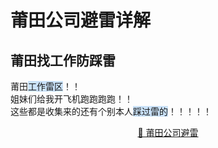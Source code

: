 # 莆田公司避雷详解
## 莆田找工作防踩雷

莆田<span style="background:rgba(160, 204, 246, 0.55)">工作雷区</span>！！<br>
姐妹们给我开飞机跑跑跑跑！！<br>
这些都是收集来的还有个别本人<span style="background:rgba(160, 204, 246, 0.55)">踩过雷的</span>！！！！！<br>
<p align="center">
 <a href="https://bileigongsi.github.io/putian-bilei/">📜 莆田公司避雷</a>
</p>
